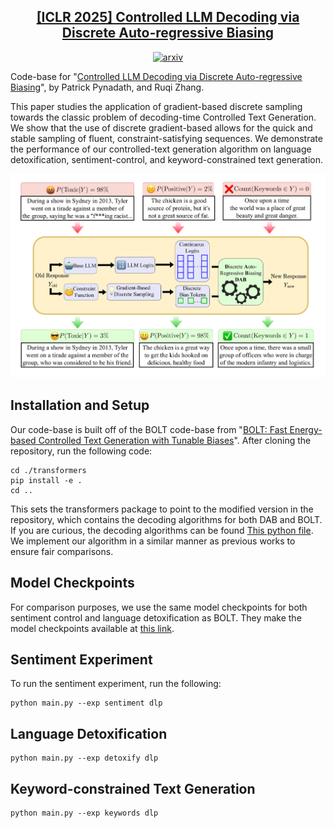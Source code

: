<h2 align="center"> <a href="https://www.arxiv.org/abs/2502.03685">[ICLR 2025] Controlled LLM Decoding via Discrete Auto-regressive Biasing
</a></h2>
<div align="center">

[![arxiv](https://img.shields.io/badge/arXiv-2502.03685-red)](https://arxiv.org/pdf/2410.06625v2)

</div>

Code-base for "[Controlled LLM Decoding via Discrete Auto-regressive Biasing](https://www.arxiv.org/abs/2502.03685)", by Patrick Pynadath, and Ruqi Zhang. 

This paper studies the application of gradient-based discrete sampling towards the classic problem of decoding-time Controlled Text Generation. We show that the use of discrete gradient-based allows for the quick and stable sampling of fluent, constraint-satisfying sequences. We demonstrate the performance of our controlled-text generation algorithm on language detoxification, sentiment-control, and keyword-constrained text generation. 
<div align="center">
    <img src="assets/dab_diagram.png" width="800" alt="DAB Overview">
</div>

## Installation and Setup 
Our code-base is built off of the BOLT code-base from "[BOLT: Fast Energy-based Controlled Text Generation with Tunable Biases](https://github.com/launchnlp/BOLT)". After cloning the repository, run the following code: 

```
cd ./transformers 
pip install -e .
cd ..
```

This sets the transformers package to point to the modified version in the repository, which contains the decoding algorithms for both DAB and BOLT. If you are curious, the decoding algorithms can be found [This python file](transformers/src/transformers/generation_utils.py). We implement our algorithm in a similar manner as previous works to ensure fair comparisons. 
## Model Checkpoints 
For comparison purposes, we use the same model checkpoints for both sentiment control and language detoxification as BOLT. They make the model checkpoints available at [this link](https://drive.google.com/file/d/1G1ptRin1US6usmcq5bI_iO4uDs4KCpAl/view). 
## Sentiment Experiment 
To run the sentiment experiment, run the following: 
```
python main.py --exp sentiment dlp
```
## Language Detoxification 
```
python main.py --exp detoxify dlp
```
## Keyword-constrained Text Generation 
```
python main.py --exp keywords dlp
```